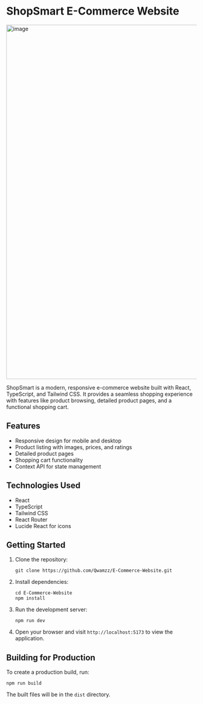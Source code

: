 # ShopSmart E-Commerce Website

<img width="934" alt="image" src="https://github.com/user-attachments/assets/d5c1800e-8e3e-428f-8d1e-259b9522f491" /> 



ShopSmart is a modern, responsive e-commerce website built with React, TypeScript, and Tailwind CSS. It provides a seamless shopping experience with features like product browsing, detailed product pages, and a functional shopping cart.

## Features

- Responsive design for mobile and desktop
- Product listing with images, prices, and ratings
- Detailed product pages
- Shopping cart functionality
- Context API for state management

## Technologies Used

- React
- TypeScript
- Tailwind CSS
- React Router
- Lucide React for icons

## Getting Started

1. Clone the repository:
   ```
   git clone https://github.com/Qwamzz/E-Commerce-Website.git
   ```

2. Install dependencies:
   ```
   cd E-Commerce-Website
   npm install
   ```

3. Run the development server:
   ```
   npm run dev
   ```

4. Open your browser and visit `http://localhost:5173` to view the application.

## Building for Production

To create a production build, run:

```
npm run build
```

The built files will be in the `dist` directory.




